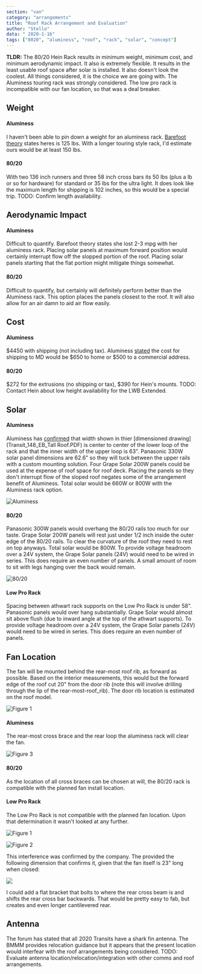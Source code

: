 ```yaml
---
section: "van"
category: "arrangements"
title: "Roof Rack Arrangement and Evaluation"
author: "Stello"
data: " 2020-1-16"
tags: ["8020", "aluminess", "roof", "rack", "solar", "concept"]
---
```


**TLDR:** The 80/20 Hein Rack results in minimum weight, minimum cost, and minimum aerodynamic impact.  It also is extremely flexible.  It results in the least usable roof space after solar is installed.  It also doesn't look the coolest.  All things considered, it is the choice we are going with.  The Aluminess touring rack was strongly considered.  The low pro rack is incompatible with our fan location, so that was a deal breaker.

## Weight

#### Aluminess 

I haven't been able to pin down a weight for an aluminess rack.  [Barefoot theory](https://bearfoottheory.com/aluminess-review-sprinter-van-roof-rack-accessories/#:~:text=Being%20able%20to%20hang%20out,of%20holes%20in%20your%20roof.) states heres is 125 lbs.  With a longer touring style rack, I'd estimate ours would be at least 150 lbs.

#### 80/20

With two 136 inch runners and three 58 inch cross bars its 50 lbs (plus a lb or so for hardware) for standard or 35 lbs for the ultra light.  It does look like the maximum length for shipping is 102 inches, so this would be a special trip.  TODO: Confirm length availability.

## Aerodynamic Impact

#### Aluminess 

Difficult to quantify.  Barefoot theory states she lost 2-3 mpg with her aluminess rack.  Placing solar panels at maximum forward position would certainly interrupt flow off the slopped portion of the roof.  Placing solar panels starting that the flat portion might mitigate things somewhat.

#### 80/20

Difficult to quantify, but certainly will definitely perform better than the Aluminess rack.  This option places the panels closest to the roof.  It will also allow for an air damn to aid air flow easily.

## Cost

#### Aluminess 

$4450 with shipping (not including tax).  Aluminess [stated](email_with_alumines_shipping_cost.pdf) the cost for shipping to MD would be $650 to home or $500 to a commercial address.



#### 80/20

$272 for the extrusions (no shipping or tax), $390 for Hein's mounts. TODO: Contact Hein about low height availability for the LWB Extended.

## Solar

#### Aluminess

Aluminess has [confirmed](emails_with_aluminess.pdf) that width shown in thier [dimensioned drawing](Transit_148_EB_Tall Roof.PDF) is center to center of the lower loop of the rack and that the inner width of the upper loop is 63".    Panasonic 330W solar panel dimensions are 62.6" so they will tuck between the upper rails with a custom mounting solution.  Four Grape Solar 200W  panels could be used at the expense of roof space for roof deck.  Placing the panels so they don't interrupt flow of the sloped roof negates some of the arrangement benefit of Aluminess.  Total solar would be 660W or 800W with the Aluminess rack option.

![Aluminess](Transit_Roof_Layout_Aluminess.jpg)

#### 80/20

Panasonic 300W panels would overhang the 80/20 rails too much for our taste.  Grape Solar 200W panels will rest just under 1/2 inch inside the outer edge of the 80/20 rails.  To clear the curvature of the roof they need to rest on top anyways.  Total solar would be 800W.  To provide voltage headroom over a 24V system, the Grape Solar panels (24V) would need to be wired in series.  This does require an even number of panels. A small amount of room to sit with legs hanging over the back would remain.

![80/20](Transit_Roof_Layout_8020.jpg)

#### Low Pro Rack

Spacing between athwart rack supports on the Low Pro Rack is under 58".  Panasonic panels would over hang substantially.  Grape Solar would almost sit above flush (due to inward angle at the top of the athwart supports).  To provide voltage headroom over a 24V system, the Grape Solar panels (24V) would need to be wired in series.  This does require an even number of panels.

## Fan Location

The fan will be mounted behind the rear-most roof rib, as forward as possible.  Based on the interior measurements, this would but the forward edge of the roof cut 20" from the door rib (note this will involve drilling through the lip of the rear-most-roof_rib).  The door rib location is estimated on the roof model.

![Figure 1](rear_to_ceiling_rib_small.jpeg)



#### Aluminess

The rear-most cross brace and the rear loop the aluminess rack will clear the fan.

![Figure 3](fan_behind_rear_most_rib_alumness.jpg)

#### 80/20

As the location of all cross braces can be chosen at will, the 80/20 rack is compatible with the planned fan install location.



#### Low Pro Rack

The Low Pro Rack is not compatible with the planned fan location.  Upon that determination it wasn't looked at any further.  

![Figure 1](fan_behind_rear_most_rib_low_pro.jpg)

![Figure 2](transit-low-pro-roof-rack-148-high-roof-3_1800x1800.jpg)

This interference was confirmed by the company.  The provided the following dimension that confirms it, given that the fan itself is 23" long when closed:

![](rear_mount_to_rear_cross_brace.png)

I could add a flat bracket that bolts to where the rear cross beam is and shifts the rear cross bar backwards.  That would be pretty easy to fab, but creates and even longer cantilevered rear.

## Antenna

The forum has stated that all 2020 Transits have a shark fin antenna.  The BMMM provides relocation guidance but it appears that the present location would interfear with the roof arrangements being considered.  TODO: Evaluate antenna location/relocation/integration with other comms and roof arrangements.

